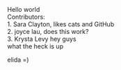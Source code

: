 <html>
<head><title>Contributors</title></head>
<body>
Hello world
<br>
Contributors:
<br>
1. Sara Clayton, likes cats and GitHub
<br>
2. joyce lau, does this work?
<br>
3. Krysta Levy hey guys
<br>
what the heck is up

elida =)
</body>
</html>
